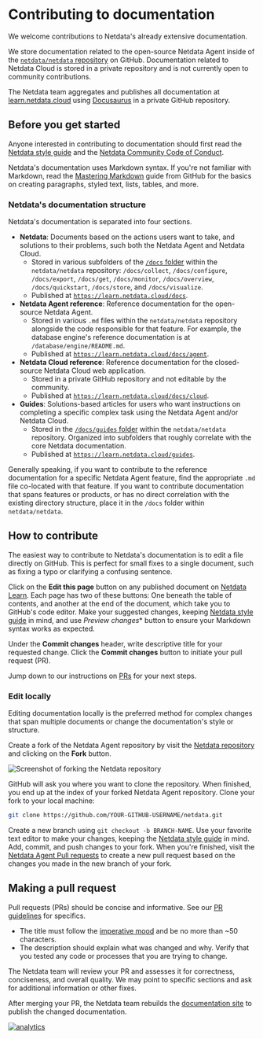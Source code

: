 <!--
title: "Contributing to documentation"
description: "Want to contribute to Netdata's documentation? This guide will set you up with the tools to help others learn about health and performance monitoring."
custom_edit_url: https://github.com/netdata/netdata/edit/master/docs/contributing/contributing-documentation.md
-->

# Contributing to documentation

We welcome contributions to Netdata's already extensive documentation.

We store documentation related to the open-source Netdata Agent inside of the [`netdata/netdata`
repository](https://github.com/netdata/netdata) on GitHub. Documentation related to Netdata Cloud is stored in a private
repository and is not currently open to community contributions.

The Netdata team aggregates and publishes all documentation at [learn.netdata.cloud](https://learn.netdata.cloud/) using
[Docusaurus](https://v2.docusaurus.io/) in a private GitHub repository.

## Before you get started

Anyone interested in contributing to documentation should first read the [Netdata style
guide](/docs/contributing/style-guide.md) and the [Netdata Community Code of Conduct](/CODE_OF_CONDUCT.md).

Netdata's documentation uses Markdown syntax. If you're not familiar with Markdown, read the [Mastering
Markdown](https://guides.github.com/features/mastering-markdown/) guide from GitHub for the basics on creating
paragraphs, styled text, lists, tables, and more.

### Netdata's documentation structure

Netdata's documentation is separated into four sections.

- **Netdata**: Documents based on the actions users want to take, and solutions to their problems, such both the Netdata
  Agent and Netdata Cloud.
  - Stored in various subfolders of the [`/docs` folder](https://github.com/netdata/netdata/tree/master/docs) within the
    `netdata/netdata` repository: `/docs/collect`, `/docs/configure`, `/docs/export`, `/docs/get`, `/docs/monitor`,
    `/docs/overview`, `/docs/quickstart`, `/docs/store`, and `/docs/visualize`.
  - Published at [`https://learn.netdata.cloud/docs`](https://learn.netdata.cloud/docs).
- **Netdata Agent reference**: Reference documentation for the open-source Netdata Agent.
  - Stored in various `.md` files within the `netdata/netdata` repository alongside the code responsible for that
    feature. For example, the database engine's reference documentation is at `/database/engine/README.md`.
  - Published at [`https://learn.netdata.cloud/docs/agent`](https://learn.netdata.cloud/docs/agent).
- **Netdata Cloud reference**: Reference documentation for the closed-source Netdata Cloud web application.
  - Stored in a private GitHub repository and not editable by the community.
  - Published at [`https://learn.netdata.cloud/docs/cloud`](https://learn.netdata.cloud/docs/cloud).
- **Guides**: Solutions-based articles for users who want instructions on completing a specific complex task using the
  Netdata Agent and/or Netdata Cloud.
  - Stored in the [`/docs/guides` folder](https://github.com/netdata/netdata/tree/master/docs/guides) within the
    `netdata/netdata` repository. Organized into subfolders that roughly correlate with the core Netdata documentation.
  - Published at [`https://learn.netdata.cloud/guides`](https://learn.netdata.cloud/guides).

Generally speaking, if you want to contribute to the reference documentation for a specific Netdata Agent feature, find
the appropriate `.md` file co-located with that feature. If you want to contribute documentation that spans features or
products, or has no direct correlation with the existing directory structure, place it in the `/docs` folder within
`netdata/netdata`.

## How to contribute

The easiest way to contribute to Netdata's documentation is to edit a file directly on GitHub. This is perfect for small
fixes to a single document, such as fixing a typo or clarifying a confusing sentence.

Click on the **Edit this page** button on any published document on [Netdata Learn](https://learn.netdata.cloud). Each
page has two of these buttons: One beneath the table of contents, and another at the end of the document, which take you
to GitHub's code editor. Make your suggested changes, keeping [Netdata style guide](/docs/contributing/style-guide.md)
in mind, and use *Preview changes** button to ensure your Markdown syntax works as expected.

Under the **Commit changes**  header, write descriptive title for your requested change. Click the **Commit changes**
button to initiate your pull request (PR).

Jump down to our instructions on [PRs](#making-a-pull-request) for your next steps.

### Edit locally

Editing documentation locally is the preferred method for complex changes that span multiple documents or change the
documentation's style or structure.

Create a fork of the Netdata Agent repository by visit the [Netdata repository](https://github.com/netdata/netdata) and
clicking on the **Fork** button. 

![Screenshot of forking the Netdata
repository](https://user-images.githubusercontent.com/1153921/59873572-25f5a380-9351-11e9-92a4-a681fe4a2ed9.png)

GitHub will ask you where you want to clone the repository. When finished, you end up at the index of your forked
Netdata Agent repository. Clone your fork to your local machine:

```bash
git clone https://github.com/YOUR-GITHUB-USERNAME/netdata.git
```

Create a new branch using `git checkout -b BRANCH-NAME`. Use your favorite text editor to make your changes, keeping the
[Netdata style guide](/docs/contributing/style-guide.md) in mind. Add, commit, and push changes to your fork. When
you're finished, visit the [Netdata Agent Pull requests](https://github.com/netdata/netdata/pulls) to create a new pull
request based on the changes you made in the new branch of your fork.

## Making a pull request

Pull requests (PRs) should be concise and informative. See our [PR guidelines](/CONTRIBUTING.md#pr-guidelines) for
specifics.

- The title must follow the [imperative mood](https://en.wikipedia.org/wiki/Imperative_mood) and be no more than ~50
  characters.
- The description should explain what was changed and why. Verify that you tested any code or processes that you are
  trying to change.

The Netdata team will review your PR and assesses it for correctness, conciseness, and overall quality. We may point to
specific sections and ask for additional information or other fixes.

After merging your PR, the Netdata team rebuilds the [documentation site](https://learn.netdata.cloud) to publish the
changed documentation.

[![analytics](https://www.google-analytics.com/collect?v=1&aip=1&t=pageview&_s=1&ds=github&dr=https%3A%2F%2Fgithub.com%2Fnetdata%2Fnetdata&dl=https%3A%2F%2Fmy-netdata.io%2Fgithub%2Fdocs%2Fcontributing%2Fcontributing-documentation&_u=MAC~&cid=5792dfd7-8dc4-476b-af31-da2fdb9f93d2&tid=UA-64295674-3)](<>)
